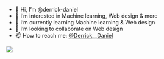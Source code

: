 - 👋 Hi, I’m @derrick-daniel
- 👀 I’m interested in Machine learning, Web design & more
- 🌱 I’m currently learning  Machine learning & Web design
- 💞️ I’m looking to collaborate on Web design
- 📫 How to reach me: [@Derrick__Daniel](https://twitter.com/Derrick__Daniel)

<img src="https://media2.giphy.com/media/QMHoU66sBXqqLqYvGO/giphy.gif?cid=ecf05e47ah74ju0vyjmzx2eltqp3ylwlcfros46wwhcp8afg&rid=giphy.gif&ct=g">

<!---
derrick-daniel/derrick-daniel is a ✨ special ✨ repository because its `README.md` (this file) appears on your GitHub profile.
You can click the Preview link to take a look at your changes.
--->
